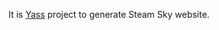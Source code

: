 It is [Yass](https://https://yet-another-static-site-generator.github.io/)
project to generate Steam Sky website.
